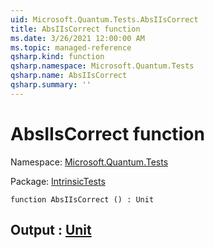 ```yaml
---
uid: Microsoft.Quantum.Tests.AbsIIsCorrect
title: AbsIIsCorrect function
ms.date: 3/26/2021 12:00:00 AM
ms.topic: managed-reference
qsharp.kind: function
qsharp.namespace: Microsoft.Quantum.Tests
qsharp.name: AbsIIsCorrect
qsharp.summary: ''
---
```


# AbsIIsCorrect function

Namespace: [Microsoft.Quantum.Tests](xref:Microsoft.Quantum.Tests)

Package: [IntrinsicTests](https://nuget.org/packages/IntrinsicTests)




```qsharp
function AbsIIsCorrect () : Unit
```


## Output : [Unit](xref:microsoft.quantum.lang-ref.unit)

